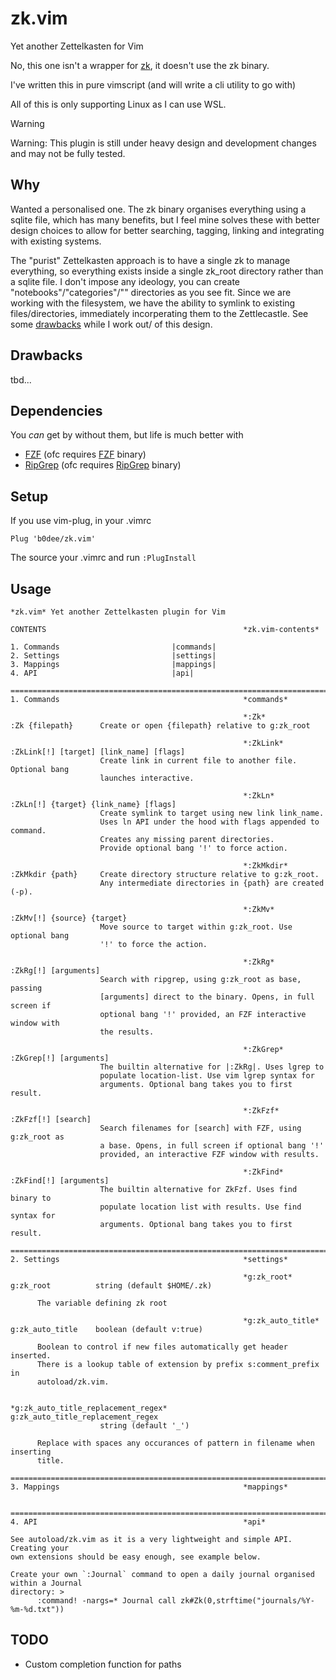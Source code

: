 # zk.vim

Yet another Zettelkasten for Vim

No, this one isn't a wrapper for [zk](https://github.com/zk-org/zk), it doesn't use the zk binary.

I've written this in pure vimscript (and will write a cli utility to go with)

All of this is only supporting Linux as I can use WSL.

> [!WARNING]
> Warning: This plugin is still under heavy design and development changes and may
> not be fully tested.

## Why

Wanted a personalised one. The zk binary organises everything using a sqlite file,
which has many benefits, but I feel mine solves these with better design choices
to allow for better searching, tagging, linking and integrating with existing
systems.

The "purist" Zettelkasten approach is to have a single zk to manage everything,
so everything exists inside a single zk_root directory rather than a sqlite file. I
don't impose any ideology, you can create
"notebooks"/"categories"/"<replace-organisation-term-here>" directories as you see
fit. Since we are working with the filesystem, we have the ability to symlink to existing files/directories, immediately
incorperating them to the Zettlecastle. See some [drawbacks](#drawbacks) while I
work out/ of this design.

## Drawbacks

tbd...

## Dependencies

You _can_ get by without them, but life is much better with

* [FZF](https://github.com/junegunn/fzf.vim) (ofc requires [FZF](https://github.com/junegunn/fzf) binary)
* [RipGrep](https://github.com/jremmen/vim-ripgrep) (ofc requires [RipGrep](https://github.com/BurntSushi/ripgrep) binary)

## Setup

If you use vim-plug, in your .vimrc

```vim
Plug 'b0dee/zk.vim'
```

The source your .vimrc and run `:PlugInstall`

## Usage

```vimhelp
*zk.vim* Yet another Zettelkasten plugin for Vim

CONTENTS                                            *zk.vim-contents* 

1. Commands                         |commands|
2. Settings                         |settings|
3. Mappings                         |mappings|
4. API                              |api|

=========================================================================
1. Commands                                         *commands*

                                                    *:Zk*
:Zk {filepath}      Create or open {filepath} relative to g:zk_root

                                                    *:ZkLink*
:ZkLink[!] [target] [link_name] [flags]
                    Create link in current file to another file. Optional bang
                    launches interactive.

                                                    *:ZkLn*
:ZkLn[!] {target} {link_name} [flags]
                    Create symlink to target using new link link_name. 
                    Uses ln API under the hood with flags appended to command. 
                    Creates any missing parent directories.
                    Provide optional bang '!' to force action.

                                                    *:ZkMkdir*
:ZkMkdir {path}     Create directory structure relative to g:zk_root.
                    Any intermediate directories in {path} are created (-p).

                                                    *:ZkMv*
:ZkMv[!] {source} {target}
                    Move source to target within g:zk_root. Use optional bang
                    '!' to force the action.

                                                    *:ZkRg*
:ZkRg[!] [arguments]
                    Search with ripgrep, using g:zk_root as base, passing
                    [arguments] direct to the binary. Opens, in full screen if
                    optional bang '!' provided, an FZF interactive window with
                    the results.

                                                    *:ZkGrep*
:ZkGrep[!] [arguments]
                    The builtin alternative for |:ZkRg|. Uses lgrep to
                    populate location-list. Use vim lgrep syntax for
                    arguments. Optional bang takes you to first result.

                                                    *:ZkFzf*
:ZkFzf[!] [search]
                    Search filenames for [search] with FZF, using g:zk_root as
                    a base. Opens, in full screen if optional bang '!'
                    provided, an interactive FZF window with results.

                                                    *:ZkFind*
:ZkFind[!] [arguments]
                    The builtin alternative for ZkFzf. Uses find binary to 
                    populate location list with results. Use find syntax for
                    arguments. Optional bang takes you to first result.

=========================================================================
2. Settings                                         *settings*

                                                    *g:zk_root*
g:zk_root          string (default $HOME/.zk) 

      The variable defining zk root

                                                    *g:zk_auto_title*
g:zk_auto_title    boolean (default v:true)         
      
      Boolean to control if new files automatically get header inserted.
      There is a lookup table of extension by prefix s:comment_prefix in
      autoload/zk.vim.

                                                    *g:zk_auto_title_replacement_regex*
g:zk_auto_title_replacement_regex    
                    string (default '_')         
      
      Replace with spaces any occurances of pattern in filename when inserting
      title.

=========================================================================
3. Mappings                                         *mappings*


=========================================================================
4. API                                              *api*

See autoload/zk.vim as it is a very lightweight and simple API. Creating your 
own extensions should be easy enough, see example below.

Create your own `:Journal` command to open a daily journal organised within a Journal
directory: >
      :command! -nargs=* Journal call zk#Zk(0,strftime("journals/%Y-%m-%d.txt"))

```

## TODO

* Custom completion function for paths
